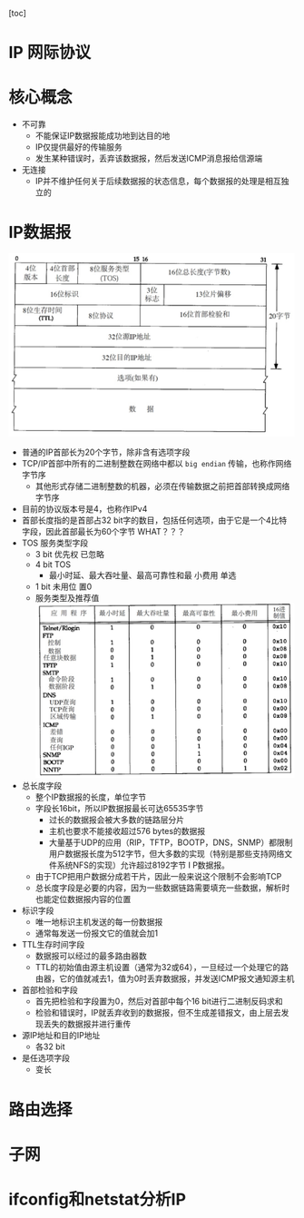 [toc]

# IP 网际协议

# 核心概念

* 不可靠
	* 不能保证IP数据报能成功地到达目的地
	* IP仅提供最好的传输服务
	* 发生某种错误时，丢弃该数据报，然后发送ICMP消息报给信源端
* 无连接
	* IP并不维护任何关于后续数据报的状态信息，每个数据报的处理是相互独立的

# IP数据报

![](media/15479676073013.jpg)

* 普通的IP首部长为20个字节，除非含有选项字段
* TCP/IP首部中所有的二进制整数在网络中都以 `big endian` 传输，也称作网络字节序
	* 其他形式存储二进制整数的机器，必须在传输数据之前把首部转换成网络字节序
* 目前的协议版本号是4，也称作IPv4
* 首部长度指的是首部占32 bit字的数目，包括任何选项，由于它是一个4比特字段，因此首部最长为60个字节 WHAT？？？
* TOS 服务类型字段
	* 3 bit 优先权 已忽略
	* 4 bit TOS
		* 最小时延、最大吞吐量、最高可靠性和最
小费用 单选
	* 1 bit 未用位 置0
	* 服务类型及推荐值
		![](media/15479685254412.jpg)
* 总长度字段
	* 整个IP数据报的长度，单位字节
	* 字段长16bit，所以IP数据报最长可达65535字节
		* 过长的数据报会被大多数的链路层分片
		* 主机也要求不能接收超过576 bytes的数据报
		* 大量基于UDP的应用（RIP，TFTP，BOOTP，DNS，SNMP）都限制用户数据报长度为512字节，但大多数的实现（特别是那些支持网络文件系统NFS的实现）允许超过8192字节
I P数据报。
	* 由于TCP把用户数据分成若干片，因此一般来说这个限制不会影响TCP
	* 总长度字段是必要的内容，因为一些数据链路需要填充一些数据，解析时也能定位数据报内容的位置
* 标识字段
	* 唯一地标识主机发送的每一份数据报
	* 通常每发送一份报文它的值就会加1
* TTL生存时间字段
	* 数据报可以经过的最多路由器数
	* TTL的初始值由源主机设置（通常为32或64），一旦经过一个处理它的路由器，它的值就减去1，值为0时丢弃数据报，并发送ICMP报文通知源主机
* 首部检验和字段
	* 首先把检验和字段置为0，然后对首部中每个16 bit进行二进制反码求和
	* 检验和错误时，IP就丢弃收到的数据报，但不生成差错报文，由上层去发现丢失的数据报并进行重传
* 源IP地址和目的IP地址
	* 各32 bit
* 是任选项字段
	* 变长

# 路由选择

# 子网

# ifconfig和netstat分析IP




